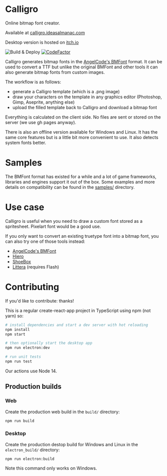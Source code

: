 # Calligro
Online bitmap font creator. 

Available at [calligro.ideasalmanac.com](https://calligro.ideasalmanac.com)

Desktop version is hosted on [itch.io](https://voycawojka.itch.io/calligro)

![Build & Deploy](https://github.com/Voycawojka/calligro/workflows/Build%20&%20Deploy/badge.svg)
[![CodeFactor](https://www.codefactor.io/repository/github/voycawojka/calligro/badge)](https://www.codefactor.io/repository/github/voycawojka/calligro)

Calligro generates bitmap fonts in the [AngelCode's BMFont](https://www.angelcode.com/products/bmfont/) format.
It can be used to convert a TTF but unlike the original BMFont and other tools it can also generate bitmap fonts from custom images.

The workflow is as follows:
- generate a Calligro template (which is a .png image)
- draw your characters on the template in any graphics editor (Photoshop, Gimp, Aseprite, anything else)
- upload the filled template back to Calligro and download a bitmap font

Everything is calculated on the client side. No files are sent or stored on the server (we use gh pages anyway).

There is also an offline version available for Windows and Linux. It has the same core features but is a little bit more convenient to use. It also detects system fonts better.

# Samples
The BMFont format has existed for a while and a lot of game frameworks, libraries and engines support it out of the box.
Some examples and more details on compatibility can be found in the [samples/](samples) directory.

# Use case
Calligro is useful when you need to draw a custom font stored as a spritesheet. Pixelart font would be a good use.

If you only want to convert an existing truetype font into a bitmap font, you can also try one of those tools instead:
- [AngelCode's BMFont](https://www.angelcode.com/products/bmfont/) 
- [Hiero](https://libgdx.com/wiki/tools/hiero)
- [ShoeBox](http://renderhjs.net/shoebox/)
- [Littera](http://kvazars.com/littera/) (requires Flash)

# Contributing
If you'd like to contribute: thanks!

This is a regular create-react-app project in TypeScript using npm (not yarn) so:

```bash
# install dependencies and start a dev server with hot reloading
npm install
npm start

# then optionally start the desktop app
npm run electron:dev

# run unit tests
npm run test
```

Our actions use Node 14.

## Production builds

### Web

Create the production web build in the `build/` directory:

```bash
npm run build
```

### Desktop

Create the production destop build for Windows and Linux in the `electron_build/` directory:

```
npm run electron:build
```

Note this command only works on Windows.
